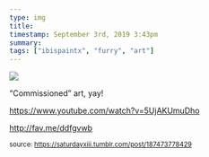 ```yaml
---
type: img
title: 
timestamp: September 3rd, 2019 3:43pm
summary: 
tags: ["ibispaintx", "furry", "art"]
---
```

<img src="../media/187473778429.png"/>
                                                                                          <div class="caption"><p>“Commissioned” art, yay!</p><p><a href="https://www.youtube.com/watch?v=5UjAKUmuDho" target="_blank">https://www.youtube.com/watch?v=5UjAKUmuDho</a><br/></p><p><a href="http://fav.me/ddfgvwb" target="_blank">http://fav.me/ddfgvwb</a><br/></p> </div>
                                    
                
                
                
                
                                
<small>source: https://saturdayxiii.tumblr.com/post/187473778429</small>